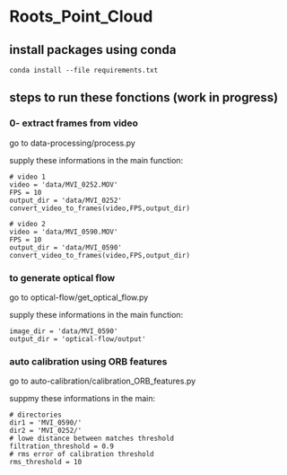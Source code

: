 # Roots_Point_Cloud


## install packages using conda

`conda install --file requirements.txt`

## steps to run these fonctions (work in progress)

### **0- extract frames from video**

go to data-processing/process.py

supply these informations in the main function:

```
# video 1
video = 'data/MVI_0252.MOV'
FPS = 10
output_dir = 'data/MVI_0252'
convert_video_to_frames(video,FPS,output_dir)

# video 2
video = 'data/MVI_0590.MOV'
FPS = 10
output_dir = 'data/MVI_0590'
convert_video_to_frames(video,FPS,output_dir)
```

### **to generate optical flow**

go to optical-flow/get_optical_flow.py

supply these informations in the main function:

```
image_dir = 'data/MVI_0590'
output_dir = 'optical-flow/output'
```

### **auto calibration using ORB features**

go to auto-calibration/calibration_ORB_features.py

suppmy these informations in the main:

```
# directories
dir1 = 'MVI_0590/'
dir2 = 'MVI_0252/'
# lowe distance between matches threshold
filtration_threshold = 0.9
# rms error of calibration threshold
rms_threshold = 10
```

